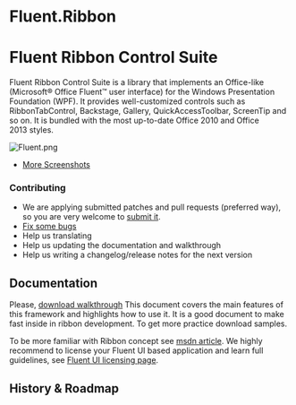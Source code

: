 Fluent.Ribbon
=============
# Fluent Ribbon Control Suite

Fluent Ribbon Control Suite is a library that implements an Office-like (Microsoft&reg; Office Fluent&trade; user interface) for the Windows Presentation Foundation (WPF). It provides well-customized controls such as RibbonTabControl, Backstage, Gallery, QuickAccessToolbar, ScreenTip and so on. It is bundled with the most up-to-date Office 2010 and Office 2013&nbsp;styles.

![Fluent.png](http://i3.codeplex.com/Download?ProjectName=fluent&amp;DownloadId=122433 "Fluent.png")

*   [More Screenshots](https://fluent.codeplex.com/wikipage?title=More%20Screenshots "More%20Screenshots")

### Contributing

*   We are applying submitted patches and pull requests (preferred way), so you are very welcome to [submit it](http://fluent.codeplex.com/SourceControl/list/patches/upload).
*   [Fix some bugs](https://fluent.codeplex.com/workitem/list/basic)
*   Help us translating
*   Help us updating the documentation and walkthrough
*   Help us writing a changelog/release notes for the next version

## Documentation

Please, [download walkthrough](http://www.codeplex.com/download?ProjectName=fluent&amp;DownloadId=166250)
This document covers the main features of this framework and highlights how to use it. 
It is a good document to make fast inside in ribbon development. 
To get more practice download samples.

To be more familiar with Ribbon concept see [msdn article](http://msdn.microsoft.com/en-us/library/cc872782.aspx).
We highly recommend to license your Fluent UI based application and learn full guidelines, see [Fluent UI licensing page](http://msdn2.microsoft.com/en-us/office/aa973809.aspx).

## History &amp; Roadmap

